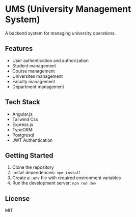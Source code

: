 # UMS (University Management System)

A backend system for managing university operations.

## Features

- User authentication and authorization
- Student management
- Course management
- Universites management
- Faculty management
- Department management

## Tech Stack

- Angular.js
- Tailwind Css
- Express.js
- TypeORM
- Postgresql
- JWT Authentication

## Getting Started

1. Clone the repository
2. Install dependencies: `npm install`
3. Create a `.env` file with required environment variables
4. Run the development server: `npm run dev`

## License

MIT 